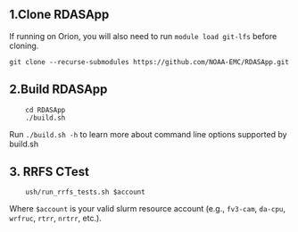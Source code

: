 ## 1.Clone RDASApp
If running on Orion, you will also need to run `module load git-lfs` before cloning. 
```
git clone --recurse-submodules https://github.com/NOAA-EMC/RDASApp.git
```

## 2.Build RDASApp
```
    cd RDASApp
    ./build.sh
```
Run `./build.sh -h` to learn more about command line options supported by build.sh

## 3. RRFS CTest
```
    ush/run_rrfs_tests.sh $account
```
Where `$account` is your valid slurm resource account (e.g., `fv3-cam`, `da-cpu`, `wrfruc`, `rtrr`, `nrtrr`, etc.). 
